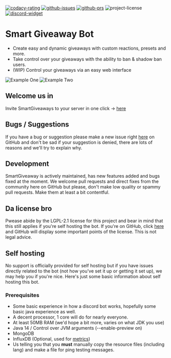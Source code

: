 [![codacy-rating](https://app.codacy.com/project/badge/Grade/623f090b77d94b26861915bac0db5309)](https://app.codacy.com/gh/SmartGiveaways/smart-giveaway-bot/dashboard)
[![github-issues](https://img.shields.io/github/issues/SmartGiveaways/smart-giveaway-bot)](https://github.com/SmartGiveaways/smart-giveaway-bot/issues)
[![github-prs](https://img.shields.io/github/issues-pr/SmartGiveaways/smart-giveaway-bot)](https://github.com/SmartGiveaways/smart-giveaway-bot/pulls)
![project-license](https://img.shields.io/github/license/SmartGiveaways/smart-giveaway-bot)
[![discord-widget](https://discord.com/api/guilds/751886048623067186/widget.png)](https://discord.gg/aS4PebKZpe)

# Smart Giveaway Bot

- Create easy and dynamic giveaways with custom reactions, presets and more.
- Take control over your giveaways with the ability to ban & shadow ban users.
- (WIP) Control your giveaways via an easy web interface
  
![Example One](https://zak.pink/2020/11/Impolite-Pooch-9913.png) ![Example Two](https://zak.pink/2020/11/Foolhardy-Africancivet-9917.png)
  
## Welcome us in
Invite SmartGiveaways to your server in one click -> [here](https://smartgiveaways.xyz/invite)

## Bugs / Suggestions
If you have a bug or suggestion please make a new issue right [here](https://github.com/SmartGiveaways/smart-giveaway-bot/issues) on GitHub and don't be sad if your suggestion is denied, there are lots of reasons and we'll try to explain why.

## Development
SmartGiveaway is actively maintained, has new features added and bugs fixed at the moment. We welcome pull requests and direct fixes from the community here on GitHub but please,  don't make low quality or spammy pull requests. Make them at least a bit contentful.

## Da license bro
Pwease abide by the LGPL-2.1 license for this project and bear in mind that this still applies if you're self hosting the bot. If you're on GitHub, click [here](https://github.com/SmartGiveaways/smart-giveaway-bot/blob/main/LICENSE) and GitHub will display some important points of the license. This is not legal advice.

## Self hosting
No support is officially provided for self hosting but if you have issues directly related to the bot (not how you've set it up or getting it set up), we may help you if you're nice. Here's just some basic information about self hosting this bot.

### Prerequisites
- Some basic experience in how a discord bot works, hopefully some basic java experience as well.
- A decent processor, 1 core will do for nearly everyone.
- At least 50MB RAM (we'd hope a bit more, varies on what JDK you use)
- Java 14 / Control over JVM arguments (--enable-preview on)
- MongoDB
- InfluxDB (Optional, used for [metrics](https://zak.pink/2020/11/Narrow-Minded-Lacewing-9912.png))
- Us telling you that you **must** manually copy the resource files (including lang) and make a file for ping testing messages.
